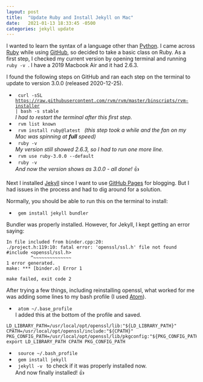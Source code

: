 ```yaml
---
layout: post
title:  "Update Ruby and Install Jekyll on Mac"
date:   2021-01-13 18:33:45 -0500
categories: jekyll update
---
```

I wanted to learn the syntax of a language other than [Python][python]. I came across [Ruby][ruby] while using [GitHub][github],
so decided to take a basic class on Ruby. As a first step, I checked my current version by opening terminal and running <code> ruby -v </code>.
I have a 2019 Macbook Air and it had 2.6.3.  

I found the following steps on GitHub and ran each step on the terminal to update to version 3.0.0 (released 2020-12-25).  

* <code> curl -sSL https://raw.githubusercontent.com/rvm/rvm/master/binscripts/rvm-installer | bash -s stable </code>  
_I had to restart the terminal after this first step._  
* <code> rvm list known </code>  
* <code> rvm install ruby@latest </code> _(this step took a while and the fan on my Mac was spinning at **full** speed)_  
* <code> ruby -v </code>  
_My version still showed 2.6.3, so I had to run one more line._  
* <code> rvm use ruby-3.0.0 --default </code>  
* <code> ruby -v </code>  
_And now the version shows as 3.0.0 - all done!_ :+1:  


Next I installed [Jekyll][jekyll-gh] since I want to use [GitHub Pages][github-pages] for blogging.
But I had issues in the process and had to dig around for a solution.  

Normally, you should be able to run this on the terminal to install:  
* <code> gem install jekyll bundler </code>  

Bundler was properly installed. However, for Jekyll, I kept getting an error saying:  
```shell
In file included from binder.cpp:20:
./project.h:119:10: fatal error: 'openssl/ssl.h' file not found
#include <openssl/ssl.h>
         ^~~~~~~~~~~~~~~
1 error generated.
make: *** [binder.o] Error 1

make failed, exit code 2
```

After trying a few things, including reinstalling openssl, what worked for me was adding some lines to my bash profile (I used [Atom][atom]).  
* <code> atom ~/.base_profile </code>  
I added this at the bottom of the profile and saved.  
```shell
LD_LIBRARY_PATH=/usr/local/opt/openssl/lib:"${LD_LIBRARY_PATH}"  
CPATH=/usr/local/opt/openssl/include:"${CPATH}"  
PKG_CONFIG_PATH=/usr/local/opt/openssl/lib/pkgconfig:"${PKG_CONFIG_PATH}"  
export LD_LIBRARY_PATH CPATH PKG_CONFIG_PATH
```  
* <code> source ~/.bash_profile </code>  
* <code> gem install jekyll </code>  
* <code> jekyll -v </code> to check if it was properly installed now.  
And now finally installed! :+1:

[python]:https://www.python.org/
[ruby]: https://www.ruby-lang.org/en/
[github]: https://github.com
[jekyll-gh]: https://github.com/jekyll/jekyll
[github-pages]: https://pages.github.com/
[atom]: https://atom.io/
